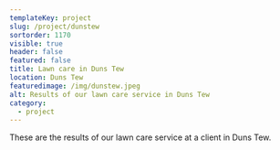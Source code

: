 ```yaml
---
templateKey: project
slug: /project/dunstew
sortorder: 1170
visible: true
header: false
featured: false
title: Lawn care in Duns Tew
location: Duns Tew
featuredimage: /img/dunstew.jpeg
alt: Results of our lawn care service in Duns Tew
category:
  - project
---
```

These are the results of our lawn care service at a client in Duns Tew.


